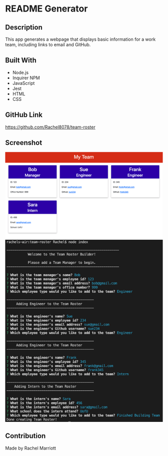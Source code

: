 # README Generator

## Description
    
This app generates a webpage that displays basic information for a work team, including links to email and GitHub.  

## Built With
* Node.js
* Inquirer NPM
* JavaScript
* Jest
* HTML
* CSS

## GitHub Link
https://github.com/Rachel8078/team-roster

## Screenshot
![](./assets/images/team-roster.png)
![](./assets/images/team-roster2.png)

## Contribution
Made by Rachel Marriott
